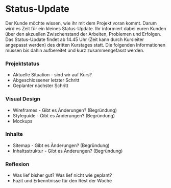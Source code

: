 # Status-Update
Der Kunde möchte wissen, wie ihr mit dem Projekt voran kommt. Darum wird es Zeit für ein kleines Status-Update. Ihr informiert dabei euren Kunden über den akzuellen Zwischenstand der Arbeiten, Problemen und Erfolgen. Das Status-Update findet ab 14.45 Uhr (Zeit kann durch Kursleiter angepasst werden) des dritten Kurstages statt. Die folgenden Informationen müssen bis dahin aufbereitet und kurz zusammengefasst werden.

### Projektstatus
* Aktuelle Situation - sind wir auf Kurs?
* Abgeschlossener letzter Schritt
* Geplanter nächster Schritt

### Visual Design
* Wireframes - Gibt es Änderungen? (Begründung)
* Styleguide - Gibt es Änderungen? (Begründung)
* Mockups

### Inhalte
* Sitemap - Gibt es Änderungen? (Begründung)
* Inhaltsstruktur - Gibt es Änderungen? (Begründung)

### Reflexion 
* Was lief bisher gut? Was lief nicht wie geplant?
* Fazit und Erkenntnisse für den Rest der Woche
